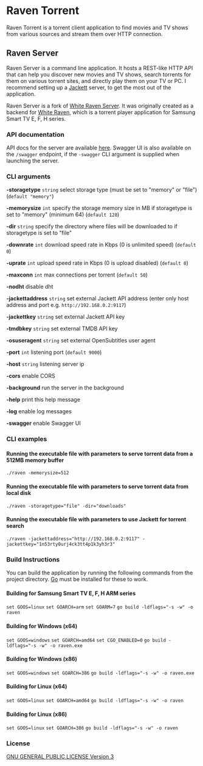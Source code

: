 # Raven Torrent

Raven Torrent is a torrent client application to find movies and TV shows from various sources and stream them over HTTP connection.

## Raven Server

Raven Server is a command line application. It hosts a REST-like HTTP API that can help you discover new movies and TV shows, search torrents for them on various torrent sites, and directly play them on your TV or PC. I recommend setting up a [Jackett](https://github.com/Jackett/Jackett) server, to get the most out of the application.

Raven Server is a fork of [White Raven Server](https://github.com/silentmurdock/wrserver). It was originally created as a backend for [White Raven](https://github.com/nyakaspeter/White-Raven), which is a torrent player application for Samsung Smart TV E, F, H series.

### API documentation

API docs for the server are available [here](docs/swagger.md). Swagger UI is also available on the `/swagger` endpoint, if the `-swagger` CLI argument is supplied when launching the server.

### CLI arguments

**-storagetype** `string` select storage type (must be set to "memory" or "file") (`default "memory"`)

**-memorysize** `int` specify the storage memory size in MB if storagetype is set to "memory" (minimum 64) (`default 128`)

**-dir** `string` specify the directory where files will be downloaded to if storagetype is set to "file"

**-downrate** `int` download speed rate in Kbps (0 is unlimited speed) (`default 0`)

**-uprate** `int` upload speed rate in Kbps (0 is upload disabled) (`default 0`)

**-maxconn** `int` max connections per torrent (`default 50`)

**-nodht** disable dht

**-jackettaddress** `string` set external Jackett API address (enter only host address and port e.g. `http://192.168.0.2:9117`)

**-jackettkey** `string` set external Jackett API key

**-tmdbkey** `string` set external TMDB API key

**-osuseragent** `string` set external OpenSubtitles user agent

**-port** `int` listening port (`default 9000`)

**-host** `string` listening server ip

**-cors** enable CORS

**-background** run the server in the background

**-help** print this help message

**-log** enable log messages

**-swagger** enable Swagger UI

### CLI examples

#### Running the executable file with parameters to serve torrent data from a 512MB memory buffer

`./raven -memorysize=512`

#### Running the executable file with parameters to serve torrent data from local disk

`./raven -storagetype="file" -dir="downloads"`

#### Running the executable file with parameters to use Jackett for torrent search

`./raven -jackettaddress="http://192.168.0.2:9117" -jackettkey="1n53rty0urj4ck3tt4p1k3yh3r3"`

### Build Instructions

You can build the application by running the following commands from the project directory. [Go](https://golang.org/) must be installed for these to work.

#### Building for Samsung Smart TV E, F, H ARM series

`set GOOS=linux`
`set GOARCH=arm`
`set GOARM=7`
`go build -ldflags="-s -w" -o raven`

#### Building for Windows (x64)

`set GOOS=windows`
`set GOARCH=amd64`
`set CGO_ENABLED=0`
`go build -ldflags="-s -w" -o raven.exe`

#### Building for Windows (x86)

`set GOOS=windows`
`set GOARCH=386`
`go build -ldflags="-s -w" -o raven.exe`

#### Building for Linux (x64)

`set GOOS=linux`
`set GOARCH=amd64`
`go build -ldflags="-s -w" -o raven`

#### Building for Linux (x86)

`set GOOS=linux`
`set GOARCH=386`
`go build -ldflags="-s -w" -o raven`

### License

[GNU GENERAL PUBLIC LICENSE Version 3](LICENSE)
